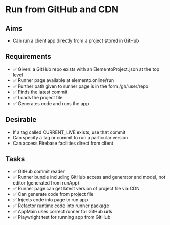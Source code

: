 Run from GitHub and CDN
=======================

Aims
----

- Can run a client app directly from a project stored in GitHub

Requirements
------------

- ✅ Given: a GitHub repo exists with an ElementoProject.json at the top level
- ✅ Runner page available at elemento.online/run
- ✅ Further path given to runner page is in the form /gh/user/repo
- ✅ Finds the latest commit
- ✅ Loads the project file
- ✅ Generates code and runs the app

Desirable
---------

- If a tag called CURRENT_LIVE exists, use that commit
- Can specify a tag or commit to run a particular version
- Can access Firebase facilities direct from client


Tasks
-----

- ✅ GitHub commit reader
- ✅ Runner bundle including GitHub access and generator and model, not editor (generated from runApp)
- ✅ Runner page can get latest version of project file via CDN
- ✅ Can generate code from project file
- ✅ Injects code into page to run app
- ✅ Refactor runtime code into runner package
- ✅ AppMain uses correct runner for GitHub urls
- ✅ Playwright test for running app from GitHub